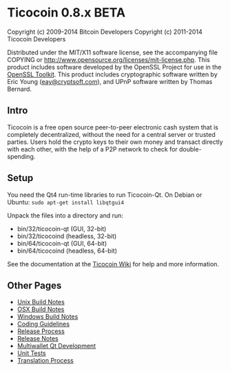 Ticocoin 0.8.x BETA
====================

Copyright (c) 2009-2014 Bitcoin Developers
Copyright (c) 2011-2014 Ticocoin Developers

Distributed under the MIT/X11 software license, see the accompanying
file COPYING or http://www.opensource.org/licenses/mit-license.php.
This product includes software developed by the OpenSSL Project for use in the [OpenSSL Toolkit](http://www.openssl.org/). This product includes
cryptographic software written by Eric Young ([eay@cryptsoft.com](mailto:eay@cryptsoft.com)), and UPnP software written by Thomas Bernard.


Intro
---------------------
Ticocoin is a free open source peer-to-peer electronic cash system that is
completely decentralized, without the need for a central server or trusted
parties.  Users hold the crypto keys to their own money and transact directly
with each other, with the help of a P2P network to check for double-spending.


Setup
---------------------
You need the Qt4 run-time libraries to run Ticocoin-Qt. On Debian or Ubuntu:
	`sudo apt-get install libqtgui4`

Unpack the files into a directory and run:

- bin/32/ticocoin-qt (GUI, 32-bit)
- bin/32/ticocoind (headless, 32-bit)
- bin/64/ticocoin-qt (GUI, 64-bit)
- bin/64/ticocoind (headless, 64-bit)

See the documentation at the [Ticocoin Wiki](http://ticocoin.info)
for help and more information.


Other Pages
---------------------
- [Unix Build Notes](build-unix.md)
- [OSX Build Notes](build-osx.md)
- [Windows Build Notes](build-msw.md)
- [Coding Guidelines](coding.md)
- [Release Process](release-process.md)
- [Release Notes](release-notes.md)
- [Multiwallet Qt Development](multiwallet-qt.md)
- [Unit Tests](unit-tests.md)
- [Translation Process](translation_process.md)
